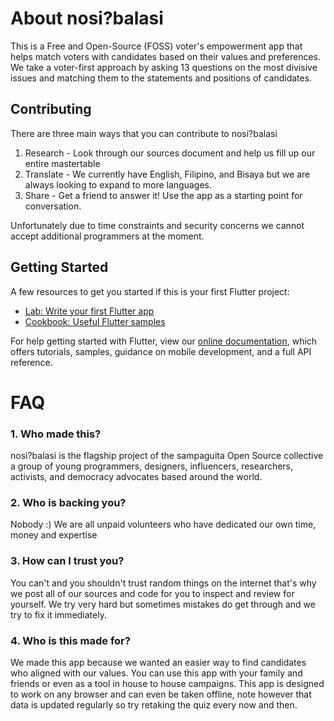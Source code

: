 # About nosi?balasi
This is a Free and Open-Source (FOSS) voter's empowerment app that helps match voters with candidates based on their values and preferences. We take a voter-first approach by asking 13 questions on the most divisive issues and matching them to the statements and positions of candidates.

## Contributing

There are three main ways that you can contribute to nosi?balasi
1. Research - Look through our sources document and help us fill up our entire mastertable
2. Translate - We currently have English, Filipino, and Bisaya but we are always looking to expand to more languages.
3. Share - Get a friend to answer it! Use the app as a starting point for conversation.

Unfortunately due to time constraints and security concerns we cannot accept additional programmers at the moment.

## Getting Started
A few resources to get you started if this is your first Flutter project:

- [Lab: Write your first Flutter app](https://flutter.dev/docs/get-started/codelab)
- [Cookbook: Useful Flutter samples](https://flutter.dev/docs/cookbook)

For help getting started with Flutter, view our
[online documentation](https://flutter.dev/docs), which offers tutorials,
samples, guidance on mobile development, and a full API reference.

# FAQ

### 1. Who made this?
nosi?balasi is the flagship project of the sampaguita Open Source collective a group of young programmers, designers, influencers, researchers, activists, and democracy advocates based around the world.

### 2. Who is backing you?
Nobody :) We are all unpaid volunteers who have dedicated our own time, money and expertise 

### 3. How can I trust you?
You can't and you shouldn't trust random things on the internet that's why we post all of our sources and code for you to inspect and review for yourself. We try very hard but sometimes mistakes do get through and we try to fix it immediately.

### 4. Who is this made for?
We made this app because we wanted an easier way to find candidates who aligned with our values. You can use this app with your family and friends or even as a tool in house to house campaigns. This app is designed to work on any browser and can even be taken offline, note however that data is updated regularly so try retaking the quiz every now and then.
